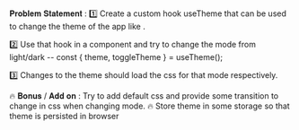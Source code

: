 𝐏𝐫𝐨𝐛𝐥𝐞𝐦 𝐒𝐭𝐚𝐭𝐞𝐦𝐞𝐧𝐭 :
1️⃣ Create a custom hook useTheme that can be used to change the theme of the app like .

2️⃣ Use that hook in a component and try to change the mode from light/dark -- const { theme, toggleTheme } = useTheme();

3️⃣ Changes to the theme should load the css for that mode respectively.

🔥 𝐁𝐨𝐧𝐮𝐬 / 𝐀𝐝𝐝 𝐨𝐧 : Try to add default css and provide some transition to change in css when changing mode.
🔥 Store theme in some storage so that theme is persisted in browser

